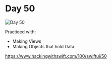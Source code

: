 # Day 50

![Day 50](Screenshot/day50.gif)

Practiced with:
- Making Views
- Making Objects that hold Data

https://www.hackingwithswift.com/100/swiftui/50